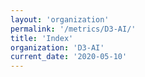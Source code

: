 ```yaml
---
layout: 'organization'
permalink: '/metrics/D3-AI/'
title: 'Index'
organization: 'D3-AI'
current_date: '2020-05-10'
---
```

